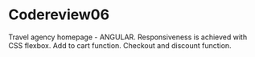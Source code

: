 # Codereview06

Travel agency homepage - ANGULAR.
Responsiveness is achieved with CSS flexbox.
Add to cart function.
Checkout and discount function.
